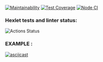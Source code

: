 [![Maintainability](https://api.codeclimate.com/v1/badges/099d6254d37dbb3e28a2/maintainability)](https://codeclimate.com/github/Foppp/frontend-project-lvl2/maintainability)   [![Test Coverage](https://api.codeclimate.com/v1/badges/099d6254d37dbb3e28a2/test_coverage)](https://codeclimate.com/github/Foppp/frontend-project-lvl2/test_coverage)   [![Node CI](https://github.com/Foppp/frontend-project-lvl2/workflows/Node%20CI/badge.svg)](https://github.com/Foppp/frontend-project-lvl2/actions)

### Hexlet tests and linter status:
![Actions Status](/workflows/hexlet-check/badge.svg)

### EXAMPLE :

[![asciicast](https://asciinema.org/a/p6mlAIeXLlpPHkr1M37ofnsPV.svg)](https://asciinema.org/a/p6mlAIeXLlpPHkr1M37ofnsPV)
